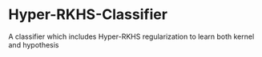 # Hyper-RKHS-Classifier
A classifier which includes Hyper-RKHS regularization to learn both kernel and hypothesis
